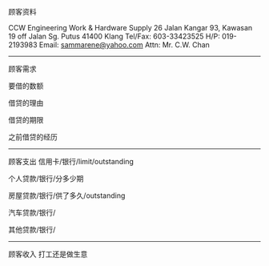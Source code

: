 顾客资料

CCW Engineering Work & Hardware Supply 26 Jalan Kangar 93, Kawasan 19 off Jalan Sg. Putus 41400 Klang Tel/Fax: 603-33423525 H/P: 019-2193983 Email: sammarene@yahoo.com Attn: Mr. C.W. Chan

-----------------
顾客需求


要借的数额

借贷的理由

借贷的期限

之前借贷的经历


--------------
顾客支出
信用卡/银行/limit/outstanding


个人贷款/银行/分多少期

房屋贷款/银行/供了多久/outstanding

汽车贷款/银行/


其他贷款/银行/

-----------
顾客收入
打工还是做生意

